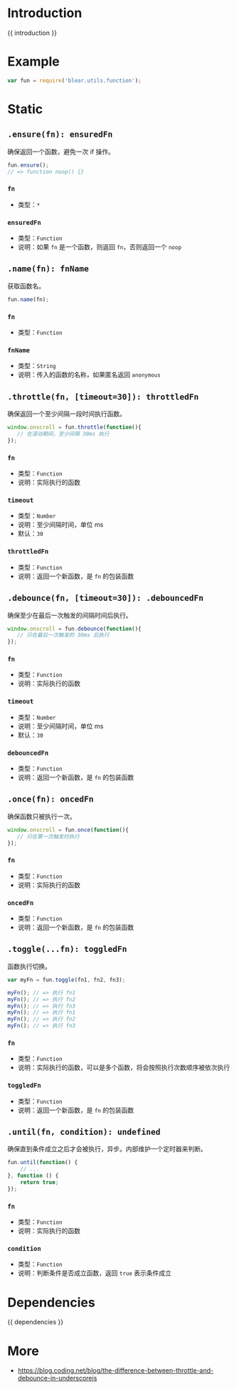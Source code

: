 # Introduction
{{ introduction }}





# Example
```js
var fun = require('blear.utils.function');
```




# Static

## `.ensure(fn): ensuredFn`
确保返回一个函数，避免一次 if 操作。
```js
fun.ensure();
// => function noop() {}
```

### `fn`
- 类型：`*`

### `ensuredFn`
- 类型：`Function`
- 说明：如果 `fn` 是一个函数，则返回 `fn`，否则返回一个 `noop`




## `.name(fn): fnName`
获取函数名。
```js
fun.name(fn);
```

### `fn`
- 类型：`Function`

### `fnName`
- 类型：`String`
- 说明：传入的函数的名称，如果匿名返回 `anonymous`



## `.throttle(fn, [timeout=30]): throttledFn`
确保返回一个至少间隔一段时间执行函数。

```js
window.onscroll = fun.throttle(function(){
   // 在滚动期间，至少间隔 30ms 执行
});
```

### `fn`
- 类型：`Function`
- 说明：实际执行的函数

### `timeout`
- 类型：`Number`
- 说明：至少间隔时间，单位 ms
- 默认：`30`

### `throttledFn`
- 类型：`Function`
- 说明：返回一个新函数，是 `fn` 的包装函数




## `.debounce(fn, [timeout=30]): .debouncedFn`
确保至少在最后一次触发的间隔时间后执行。

```js
window.onscroll = fun.debounce(function(){
   // 只在最后一次触发的 30ms 后执行
});
```

### `fn`
- 类型：`Function`
- 说明：实际执行的函数

### `timeout`
- 类型：`Number`
- 说明：至少间隔时间，单位 ms
- 默认：`30`

### `debouncedFn`
- 类型：`Function`
- 说明：返回一个新函数，是 `fn` 的包装函数





## `.once(fn): oncedFn`
确保函数只被执行一次。
```js
window.onscroll = fun.once(function(){
   // 只在第一次触发时执行
});
```

### `fn`
- 类型：`Function`
- 说明：实际执行的函数

### `oncedFn`
- 类型：`Function`
- 说明：返回一个新函数，是 `fn` 的包装函数




## `.toggle(...fn): toggledFn`
函数执行切换。
```js
var myFn = fun.toggle(fn1, fn2, fn3);

myFn(); // => 执行 fn1
myFn(); // => 执行 fn2
myFn(); // => 执行 fn3
myFn(); // => 执行 fn1
myFn(); // => 执行 fn2
myFn(); // => 执行 fn3
```

### `fn`
- 类型：`Function`
- 说明：实际执行的函数，可以是多个函数，将会按照执行次数顺序被依次执行

### `toggledFn`
- 类型：`Function`
- 说明：返回一个新函数，是 `fn` 的包装函数



## `.until(fn, condition): undefined`
确保直到条件成立之后才会被执行，异步。内部维护一个定时器来判断。

```js
fun.until(function() {
    // ...
}, function () {
    return true;
});
```

### `fn`
- 类型：`Function`
- 说明：实际执行的函数

### `condition`
- 类型：`Function`
- 说明：判断条件是否成立函数，返回 `true` 表示条件成立






# Dependencies
{{ dependencies }}





# More
- <https://blog.coding.net/blog/the-difference-between-throttle-and-debounce-in-underscorejs>

